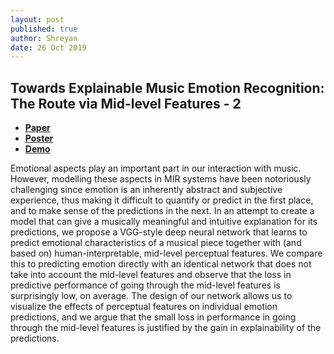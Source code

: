 ```yaml
---
layout: post
published: true
author: Shreyan
date: 26 Oct 2019
---
```

## Towards Explainable Music Emotion Recognition: The Route via Mid-level Features - 2

<ul class="downloads">
  <li><a href="https://arxiv.org/abs/1907.03572"><strong>Paper</strong></a></li>
  <li><a href="#"><strong>Poster</strong></a></li>
  <li><a href="https://shreyanc.github.io/ismir_example.html"><strong>Demo</strong></a></li>
 </ul>

Emotional aspects play an important part in our interaction with music. However, modelling these aspects in MIR systems have been notoriously challenging since emotion is an inherently abstract and subjective experience, thus making it difficult to quantify or predict in the first place, and to make sense of the predictions in the next. In an attempt to create a model that can give a musically meaningful and intuitive explanation for its predictions, we propose a VGG-style deep neural network that learns to predict emotional characteristics of a musical piece together with (and based on) human-interpretable, mid-level perceptual features. We compare this to predicting emotion directly with an identical network that does not take into account the mid-level features and observe that the loss in predictive performance of going through the mid-level features is surprisingly low, on average. The design of our network allows us to visualize the effects of perceptual features on individual emotion predictions, and we argue that the small loss in performance in going through the mid-level features is justified by the gain in explainability of the predictions.
